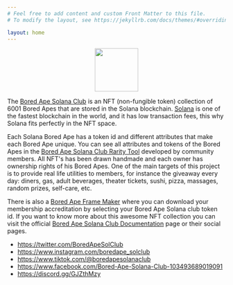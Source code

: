 ```yaml
---
# Feel free to add content and custom Front Matter to this file.
# To modify the layout, see https://jekyllrb.com/docs/themes/#overriding-theme-defaults

layout: home
---
```

<p align="center">
<img src="{{ '/assets/img/bored-ape-solana-club.png' | relative_url }}" width="100"/>
</p>

The [Bored Ape Solana Club][bored-ape-solana-club] is an NFT (non-fungible token) collection 
of 6001 Bored Apes that are stored in the Solana blockchain. 
[Solana][solana] is one of the fastest blockchain in the world, and it has
low transaction fees, this why Solana fits perfectly in the NFT space.

Each Solana Bored Ape has a token id and different attributes 
that make each Bored Ape unique. You can see all attributes and tokens of the Bored Apes in the
[Bored Ape Solana Club Rarity Tool][rarity-tool] developed by community members. 
All NFT's has been drawn handmade and each owner has ownership rights of his Bored Apes.
One of the main targets of this project is to provide real life utilities to members, 
for instance the giveaway every day: diners, gas, adult beverages, theater tickets, 
sushi, pizza, massages, random prizes, self-care, etc.

There is also a [Bored Ape Frame Maker][frame-maker] where you can download your membership accreditation by 
selecting your Bored Ape Solana club token id.
If you want to know more about this awesome NFT collection you can 
visit the official [Bored Ape Solana Club Documentation][documentation] page or their social pages.

- https://twitter.com/BoredApeSolClub
- https://www.instagram.com/boredape_solclub
- https://www.tiktok.com/@boredapesolanaclub
- https://www.facebook.com/Bored-Ape-Solana-Club-103493689019091
- https://discord.gg/GJZthMzy

[bored-ape-solana-club]: https://www.bascdao.net/
[solana]: https://solana.com/
[rarity-tool]: https://www.basc.app
[frame-maker]: https://www.basc.app/frame/
[documentation]: https://docs.bascdao.net/


